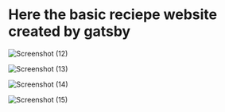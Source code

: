 # Here the basic reciepe website created by gatsby



![Screenshot (12)](https://user-images.githubusercontent.com/127078777/227197538-1f63d0a1-b33b-4a9c-b28d-171d16e125da.png)


![Screenshot (13)](https://user-images.githubusercontent.com/127078777/227197592-698000dc-3c0c-4e6b-8e40-272e90f04f00.png)


![Screenshot (14)](https://user-images.githubusercontent.com/127078777/227197682-658b9500-0bfa-4f6a-b9f5-06aa2fc7abe6.png)


![Screenshot (15)](https://user-images.githubusercontent.com/127078777/227518339-c63901a2-c411-4166-be87-a4240ae330bd.png)
